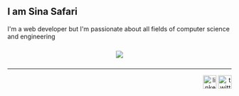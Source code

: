 ## I am Sina Safari 

<!-- I am software enginnering student, and web developer. along with software development and management, I really enjoy working with new stuff in other fields like artificial intelligence specially deep learning.
although I like working with a lot of new technologies and programming languages, I can say I'm really into these: -->
I'm a web developer but I'm passionate about all fields of computer science and engineering
<div align="center">

<!-- <code><img height="40" src="https://raw.githubusercontent.com/github/explore/80688e429a7d4ef2fca1e82350fe8e3517d3494d/topics/javascript/javascript.png"></code>
<code><img height="40" src="https://raw.githubusercontent.com/github/explore/80688e429a7d4ef2fca1e82350fe8e3517d3494d/topics/react/react.png"></code>
<code><img height="40" src="https://raw.githubusercontent.com/github/explore/80688e429a7d4ef2fca1e82350fe8e3517d3494d/topics/nodejs/nodejs.png"></code>
<code><img height="40" src="https://cdn3.iconfinder.com/data/icons/logos-and-brands-adobe/512/267_Python-512.png"></code> -->


<img style="margin: 10px 0" src="https://github-readme-stats.vercel.app/api/top-langs/?username=sinasafari&layout=compact&theme=gruvbox" />

</div>

<!-- ```js
while (me) {
  coffee.drink();
  music.play();
  newThings.learn();
}
``` -->

---

<div align="right">

[<img src='https://cdn.jsdelivr.net/npm/simple-icons@3.0.1/icons/linkedin.svg' alt='linkedin' height='30' >](https://www.linkedin.com/in/sina-safari-2429a3168/) [<img src='https://cdn.jsdelivr.net/npm/simple-icons@3.0.1/icons/twitter.svg' alt='twitter' height='30'>](https://twitter.com/iamsinasafari)

</div>

